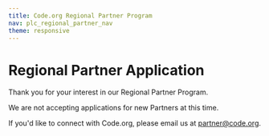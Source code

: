 ```yaml
---
title: Code.org Regional Partner Program
nav: plc_regional_partner_nav
theme: responsive
---
```


# Regional Partner Application #

Thank you for your interest in our Regional Partner Program.

We are not accepting applications for new Partners at this time.

If you'd like to connect with Code.org, please email us at partner@code.org.
